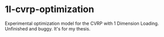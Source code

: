 # 1l-cvrp-optimization
Experimental optimization model for the CVRP with 1 Dimension Loading. Unfinished and buggy. It's for my thesis.
